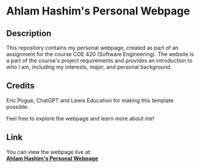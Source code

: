 # Ahlam Hashim's Personal Webpage

## Description
This repository contains my personal webpage, created as part of an assignment for the course COE 420 (Software Engineering). The website is a part of the course's project requirements and provides an introduction to who I am, including my interests, major, and personal background.

## Credits
Eric Pogue, ChatGPT and Lewis Education for making this template possible.

Feel free to explore the webpage and learn more about me!

## Link
You can view the webpage live at:  
[**Ahlam Hashim's Personal Webpage**](https://ahlamhashim.github.io/me)
